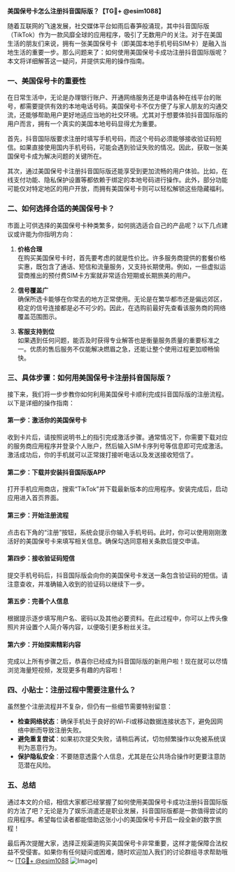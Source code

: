 **美国保号卡怎么注册抖音国际版？【TG💪+ @esim1088】**

随着互联网的飞速发展，社交媒体平台如雨后春笋般涌现，其中抖音国际版（TikTok）作为一款风靡全球的应用程序，吸引了无数用户的关注。对于在美国生活的朋友们来说，拥有一张美国保号卡（即美国本地手机号码SIM卡）是融入当地生活的重要一步。那么问题来了：如何使用美国保号卡成功注册抖音国际版呢？本文将详细解答这一疑问，并提供实用的操作指南。

### 一、美国保号卡的重要性

在日常生活中，无论是办理银行账户、开通网络服务还是申请各种在线平台的账号，都需要提供有效的本地电话号码。美国保号卡不仅方便了与家人朋友的沟通交流，还能够帮助用户更好地适应当地的社交环境。尤其对于想要体验抖音国际版的用户而言，拥有一个真实的美国本地号码显得尤为重要。

首先，抖音国际版要求注册时填写手机号码，而这个号码必须能够接收验证码短信。如果直接使用国内手机号码，可能会遇到验证失败的情况。因此，获取一张美国保号卡成为解决问题的关键所在。

其次，通过美国保号卡注册抖音国际版还能享受到更加流畅的用户体验。比如，在线支付功能、隐私保护设置等都依赖于绑定的本地号码进行操作。此外，部分功能可能仅对特定地区的用户开放，而拥有美国保号卡则可以轻松解锁这些隐藏福利。

### 二、如何选择合适的美国保号卡？

市面上可供选择的美国保号卡种类繁多，如何挑选适合自己的产品呢？以下几点建议或许能为你指明方向：

1. **价格合理**  
   在购买美国保号卡时，首先要考虑的就是性价比。许多服务商提供的套餐价格实惠，既包含了通话、短信和流量服务，又支持长期使用。例如，一些虚拟运营商推出的预付费SIM卡方案就非常适合短期或长期旅美的用户。

2. **信号覆盖广**  
   确保所选卡能够在你常去的地方正常使用。无论是在繁华都市还是偏远郊区，稳定的信号连接都是必不可少的。因此，在选购前最好先查看该服务商的网络覆盖范围图示。

3. **客服支持到位**  
   如果遇到任何问题，能否及时获得专业解答也是衡量服务质量的重要标准之一。优质的售后服务不仅能解决燃眉之急，还能让整个使用过程更加顺畅愉快。

### 三、具体步骤：如何用美国保号卡注册抖音国际版？

接下来，我们将一步步教你如何利用美国保号卡顺利完成抖音国际版的注册流程。以下是详细的操作指南：

#### 第一步：激活你的美国保号卡
收到卡片后，请按照说明书上的指引完成激活步骤。通常情况下，你需要下载对应的服务商应用程序并登录个人账户，然后输入SIM卡序列号等信息即可完成激活。激活成功后，你的手机就可以正常拨打接听电话以及发送接收短信了。

#### 第二步：下载并安装抖音国际版APP
打开手机应用商店，搜索“TikTok”并下载最新版本的应用程序。安装完成后，启动应用进入首页界面。

#### 第三步：开始注册流程
点击右下角的“注册”按钮，系统会提示你输入手机号码。此时，你可以使用刚刚激活好的美国保号卡来填写相关信息。确保勾选同意相关条款后提交申请。

#### 第四步：接收验证码短信
提交手机号码后，抖音国际版会向你的美国保号卡发送一条包含验证码的短信。请注意查收，并准确输入收到的验证码以继续下一步。

#### 第五步：完善个人信息
根据提示逐步填写用户名、密码以及其他必要资料。在此过程中，你可以上传头像照片并设置个人简介等内容，以便吸引更多粉丝关注。

#### 第六步：开始探索精彩内容
完成以上所有步骤之后，恭喜你已经成为抖音国际版的新用户啦！现在就可以尽情浏览海量短视频，发现更多有趣的内容啦！

### 四、小贴士：注册过程中需要注意什么？

虽然整个注册流程并不复杂，但仍有一些细节需要特别留意：

- **检查网络状态**：确保手机处于良好的Wi-Fi或移动数据连接状态下，避免因网络中断而导致注册失败。
- **避免重复尝试**：如果初次提交失败，请稍后再试，切勿频繁操作以免被系统误判为恶意行为。
- **保护隐私安全**：不要随意透露个人信息，尤其是在公共场合操作时更要注意防范潜在风险。

### 五、总结

通过本文的介绍，相信大家都已经掌握了如何使用美国保号卡成功注册抖音国际版的方法了吧？无论是为了娱乐消遣还是职业发展，抖音国际版都是一款值得尝试的应用程序。希望每位读者都能借助这张小小的美国保号卡开启一段全新的数字旅程！

最后再次提醒大家，选择正规渠道购买美国保号卡非常重要，这样才能保障合法权益不受侵害。如果你有任何疑问或困难，随时欢迎加入我们的讨论群组寻求帮助哦～ [[TG💪+ @esim1088](https://t.me/s/esim1088) ![Image](https://i.postimg.cc/4NQfJmqS/Snipaste-2025-05-13-00-14-12.png)]
